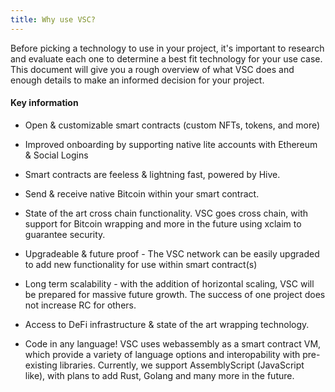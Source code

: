 ```yaml
---
title: Why use VSC?
---
```



Before picking a technology to use in your project, it's important to research and evaluate each one to determine a best fit technology for your use case. This document will give you a rough overview of what VSC does and enough details to make an informed decision for your project.



#### Key information

- Open & customizable smart contracts (custom NFTs, tokens, and more)

- Improved onboarding by supporting native lite accounts with Ethereum & Social Logins

- Smart contracts are feeless & lightning fast, powered by Hive.

- Send & receive native Bitcoin within your smart contract. 

- State of the art cross chain functionality. VSC goes cross chain, with support for Bitcoin wrapping and  more in the future using xclaim to guarantee security. 

- Upgradeable & future proof - The VSC network can be easily upgraded to add new functionality for use within smart contract(s)

- Long term scalability - with the addition of horizontal scaling, VSC will be prepared for massive future growth. The success of one project does not increase RC for others. 

- Access to DeFi infrastructure & state of the art wrapping technology. 

- Code in any language! VSC uses webassembly as a smart contract VM, which provide a variety of language options and interopability with pre-existing libraries. Currently, we support AssemblyScript (JavaScript like), with plans to add Rust, Golang and many more in the future.

